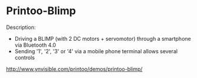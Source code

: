 Printoo-Blimp
=============

Description:
* Driving a BLIMP (with 2 DC motors + servomotor) through a smartphone via Bluetooth 4.0
* Sending '1', '2', '3' or '4' via a mobile phone terminal allows several controls 

http://www.ynvisible.com/printoo/demos/printoo-blimp/
